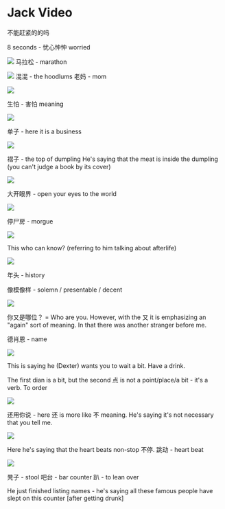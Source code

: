 # Jack Video

不能赶紧的的吗

8 seconds - 忧心忡忡 worried

![](2020-12-30-08-19-14.png)
马拉松 - marathon

![](2020-12-30-08-21-40.png)
混混 - the hoodlums
老妈 - mom

![](2020-12-30-08-22-43.png)

生怕 - 害怕 meaning

![](2020-12-30-08-26-24.png)

单子 - here it is a business

![](2020-12-30-08-28-14.png)

褶子 - the top of dumpling
He's saying that the meat is inside the dumpling (you can't judge a book by its cover)

![](2020-12-30-08-33-12.png)

大开眼界 - open your eyes to the world

![](2020-12-30-08-35-22.png)

停尸房 - morgue

![](2020-12-30-08-36-57.png)

This who can know? (referring to him talking about afterlife)

![](2020-12-30-08-37-53.png)

年头 - history

像模像样 - solemn / presentable / decent

![](2020-12-30-08-42-53.png)

你又是哪位？ = Who are you. However, with the 又 it is emphasizing an "again" sort of meaning. In that there was another stranger before me.

德肖恩 - name

![](2020-12-30-08-48-50.png)

This is saying he (Dexter) wants you to wait a bit. Have a drink.

The first dian is a bit, but the second 点 is not a point/place/a bit - it's a verb. To order

![](2020-12-30-08-53-50.png)

还用你说 - here 还 is more like 不 meaning. He's saying it's not necessary that you tell me.

![](2020-12-30-08-56-59.png)

Here he's saying that the heart beats non-stop 不停. 跳动 - heart beat

![](2020-12-30-08-58-39.png)

凳子 - stool
吧台 - bar counter
趴 - to lean over

He just finished listing names - he's saying all these famous people have slept on this counter [after getting drunk]